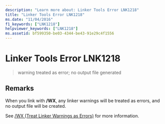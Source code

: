 ```yaml
---
description: "Learn more about: Linker Tools Error LNK1218"
title: "Linker Tools Error LNK1218"
ms.date: "11/04/2016"
f1_keywords: ["LNK1218"]
helpviewer_keywords: ["LNK1218"]
ms.assetid: bf599350-be03-4344-be43-91e29c4f1556
---
```

# Linker Tools Error LNK1218

> warning treated as error; no output file generated

## Remarks

When you link with **/WX**, any linker warnings will be treated as errors, and no output file will be created.

See [/WX (Treat Linker Warnings as Errors)](../../build/reference/wx-treat-linker-warnings-as-errors.md) for more information.

